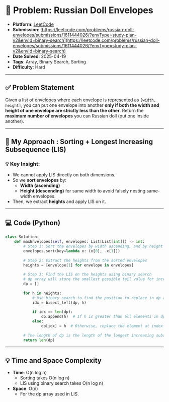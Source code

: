 # 🧲 Problem: Russian Doll Envelopes

- **Platform**: [LeetCode](https://leetcode.com/problems/russian-doll-envelopes/description/?envType=study-plan-v2&envId=binary-search)
- **Submission**: [https://leetcode.com/problems/russian-doll-envelopes/submissions/1611444026/?envType=study-plan-v2&envId=binary-search](https://leetcode.com/problems/russian-doll-envelopes/submissions/1611444026/?envType=study-plan-v2&envId=binary-search)
- **Date Solved**: 2025-04-19
- **Tags**: Array, Binary Search, Sorting
- **Difficulty**: Hard

---

## ✅ Problem Statement
Given a list of envelopes where each envelope is represented as `[width, height]`, you can put one envelope into another **only if both the width and height of one envelope are strictly less than the other**.
Return the **maximum number of envelopes** you can Russian doll (put one inside another).


---

## 🚀 My Approach : Sorting + Longest Increasing Subsequence (LIS)
### 💡 Key Insight:
- We cannot apply LIS directly on both dimensions.
- So we **sort envelopes** by:
  - **Width (ascending)**
  - **Height (descending)** for same width to avoid falsely nesting same-width envelopes.
- Then, we extract **heights** and apply LIS on it.

---

## 💻 Code (Python)

```python
class Solution:
    def maxEnvelopes(self, envelopes: List[List[int]]) -> int:
        # Step 1: Sort the envelopes by width ascending, and by height descending if widths are the same
        envelopes.sort(key=lambda x: (x[0], -x[1]))
        
        # Step 2: Extract the heights from the sorted envelopes
        heights = [envelope[1] for envelope in envelopes]
        
        # Step 3: Find the LIS on the heights using binary search
        # dp array will store the smallest possible tail value for increasing subsequences of different lengths
        dp = []
        
        for h in heights:
            # Use binary search to find the position to replace in dp array
            idx = bisect_left(dp, h)
            
            if idx == len(dp):
                dp.append(h)  # If h is greater than all elements in dp, append it
            else:
                dp[idx] = h  # Otherwise, replace the element at index idx with h
        
        # The length of dp is the length of the longest increasing subsequence
        return len(dp)

```

---

## 💡 Time and Space Complexity
- **Time**: O(n log n)
   - Sorting takes O(n log n)
   - LIS using binary search takes O(n log n)
- **Space**: O(n)
   - For the dp array used in LIS.
